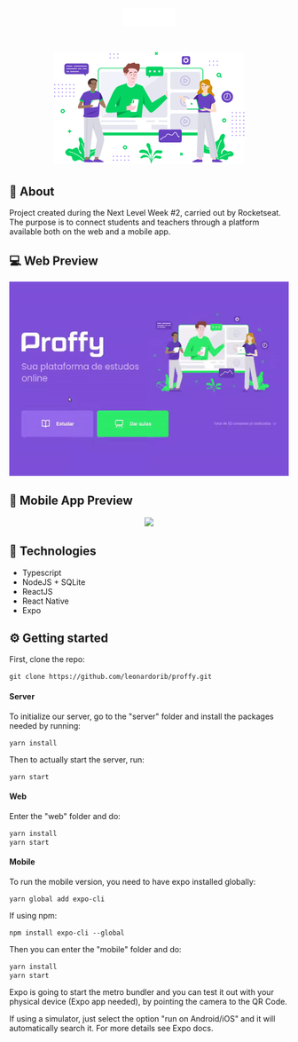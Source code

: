 # <h1 style="text-align: center;">![](_readmeImages/logo.png)</h1>

# <div style="text-align: center;">![](_readmeImages/landing.png)</div>

## :notebook_with_decorative_cover: About

Project created during the Next Level Week #2, carried out by Rocketseat. The purpose is to connect students and teachers through a platform available both on the web and a mobile app.

## :computer: Web Preview

<div style="text-align: center;"><img height="350px" src="_readmeImages/video_web.gif"></div>

## :iphone: Mobile App Preview

<div style="text-align: center;"><img height="350px" src="_readmeImages/video.gif"></div>

## :rocket: Technologies

- Typescript
- NodeJS + SQLite
- ReactJS
- React Native
- Expo

## :gear: Getting started

First, clone the repo:

    git clone https://github.com/leonardorib/proffy.git

#### Server

To initialize our server, go to the "server" folder and install the packages needed by running:

    yarn install

Then to actually start the server, run:

    yarn start

#### Web

Enter the "web" folder and do:

    yarn install
    yarn start

#### Mobile

To run the mobile version, you need to have expo installed globally:

    yarn global add expo-cli

If using npm:

    npm install expo-cli --global

Then you can enter the "mobile" folder and do:

    yarn install
    yarn start

Expo is going to start the metro bundler and you can test it out with your physical device (Expo app needed), by pointing the camera to the QR Code.

If using a simulator, just select the option "run on Android/iOS" and it will automatically search it. For more details see Expo docs.

